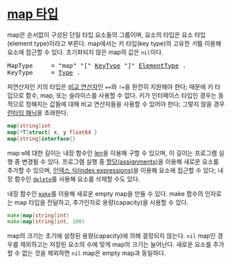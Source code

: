 # [map 타입](#map-types)

map은 순서없이 구성된 단일 타입 요소들의 그룹이며, 요소의 타입은 요소 타입(element type)이라고 부른다. map에서는 키 타입(key type)의 고유한 *키*를 이용해 요소에 접근할 수 있다. 초기화되지 않은 map의 값은 `nil`이다.

<pre>
<a id="MapType">MapType</a>     = "map" "[" <a href="#KeyType">KeyType</a> "]" <a href="/Types/array_types.html#ElementType">ElementType</a> .
<a id="KeyType">KeyType</a>     = <a href="/Types/#Type">Type</a> .
</pre>

피연산자인 키의 타입은 [비교 연산자](/Expressions/comparison_operators.html)인 `==`와 `!=`을 완전히 지원해야 한다; 때문에 키 타입으로 함수, map, 또는 슬라이스를 사용할 수 없다. 키가 인터페이스 타입인 경우는 동적으로 정해지는 값들에 대해 비교 연산자들을 사용할 수 있어야 한다; 그렇지 않을 경우 [런타임 패닉](/Run-time%20panics/)을 초래한다.

```go
map[string]int
map[*T]struct{ x, y float64 }
map[string]interface{}
```

map `m`에 대한 길이는 내장 함수인 [len](/Built-in%20functions/length_and_capacity.html)을 이용해 구할 수 있으며, 이 길이는 프로그램 실행 중 변경될 수 있다. 프로그램 실행 중 [할당(assignments)](/Statements/assignments.html)을 이용해 새로운 요소를 추가할 수 있으며, [인덱스 식(index expressions)](/Expressions/index_expressions.html)을 이용해 요소에 접근할 수 있다; 내장 함수인 [`delete`](/Built-in%20functions/deletion_of_map_elements.html)를 사용해 요소를 삭제할 수도 있다.

내장 함수인 [`make`](/Built-in%20functions/making_slices,_maps_and_channels.html)를 이용해 새로운 empty map을 만들 수 있다. make 함수의 인자로는 map 타입을 전달하고, 추가인자로 용량(capacity)을 사용할 수 있다.

```go
make(map[string]int)
make(map[string]int, 100)
```

map의 크기는 초기에 설정된 용량(capacity)에 의해 결정되지 않는다. `nil` map인 경우를 제외하고는 저장된 요소의 수에 맞게 map의 크기는 늘어난다. 새로운 요소를 추가할 수 없는 것을 제외하면 `nil` map은 empty map과 동일하다.
